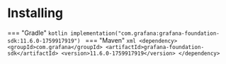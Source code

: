 # Installing

=== "Gradle"
    ```kotlin
    implementation("com.grafana:grafana-foundation-sdk:11.6.0-1759917919")
    ```
=== "Maven"
    ```xml
    <dependency>
        <groupId>com.grafana</groupId>
        <artifactId>grafana-foundation-sdk</artifactId>
        <version>11.6.0-1759917919</version>
    </dependency>
    ```
